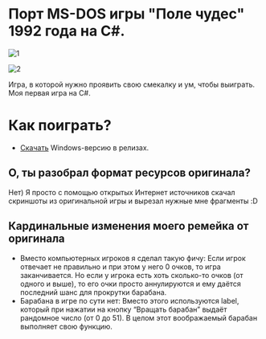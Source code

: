 # Порт MS-DOS игры "Поле чудес" 1992 года на C#.
![1](https://user-images.githubusercontent.com/103532261/197389698-8dc5ee3a-eea4-4ba4-a152-340a9ad1f5c1.png)

![2](https://user-images.githubusercontent.com/103532261/197389730-a50e9026-36c7-49ec-9372-a479f9e449cd.png)

Игра, в которой нужно проявить свою смекалку и ум, чтобы выиграть. Моя первая игра на C#.


# Как поиграть?
* [Скачать](https://github.com/YuraFX/Pole-Chudes-C-Sharp/releases/tag/1.0) Windows-версию в релизах.


## О, ты разобрал формат ресурсов оригинала?
Нет) Я просто с помощью открытых Интернет источников скачал скриншоты из оригинальной игры и вырезал нужные мне фрагменты :D


## Кардинальные изменения моего ремейка от оригинала
* Вместо компьютерных игроков я сделал такую фичу: Если игрок отвечает не правильно и при этом у него 0 очков, то игра заканчивается. Но если у игрока есть хоть сколько-то очков (от одного и выше), то его очки просто аннулируются и ему даётся последний шанс для прокрутки барабана.
* Барабана в игре по сути нет: Вместо этого используются label, который при нажатии на кнопку “Вращать барабан” выдаёт рандомное число (от 0 до 51). В целом этот воображаемый барабан выполняет свою функцию.

